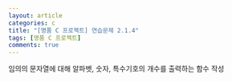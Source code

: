 ```yaml
---
layout: article
categories: c
title: "[명품 C 프로젝트] 연습문제 2.1.4"
tags: [명품 C 프로젝트]
comments: true
---
```


임의의 문자열에 대해 알파벳, 숫자, 특수기호의 개수를 출력하는 함수 작성

<script src="https://gist.github.com/junbly/3f9496c4a638d83a334dcfa24f071c9d.js"></script>
